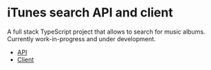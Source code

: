 # iTunes search API and client

A full stack TypeScript project that allows to search for music albums. Currently work-in-progress and under development.

- [API](/1-api/README.md)
- [Client](/2-client/README.md)
